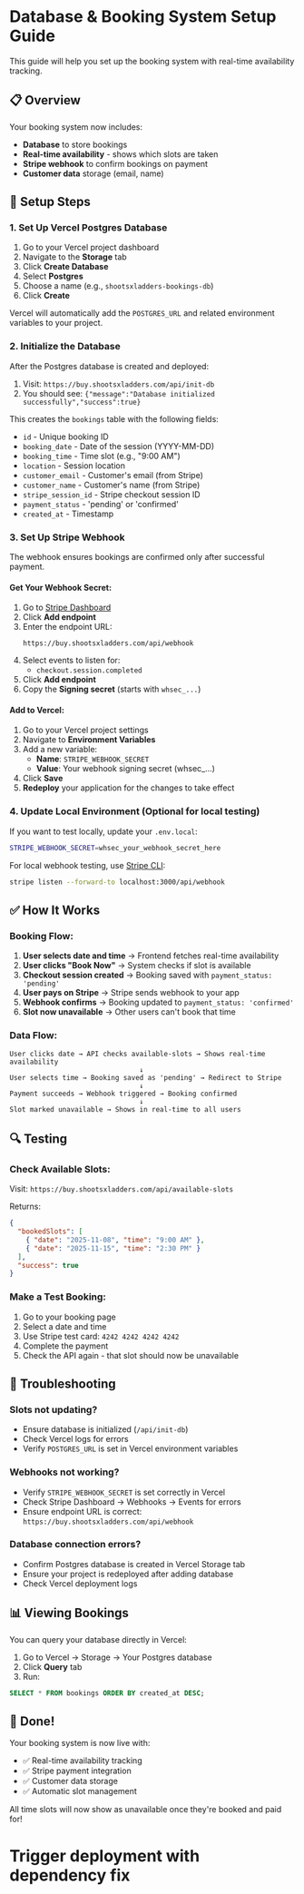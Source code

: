 # Database & Booking System Setup Guide

This guide will help you set up the booking system with real-time availability tracking.

<!-- Updated: Added database connection instructions -->

## 📋 Overview

Your booking system now includes:
- **Database** to store bookings
- **Real-time availability** - shows which slots are taken
- **Stripe webhook** to confirm bookings on payment
- **Customer data** storage (email, name)

## 🚀 Setup Steps

### 1. Set Up Vercel Postgres Database

1. Go to your Vercel project dashboard
2. Navigate to the **Storage** tab
3. Click **Create Database**
4. Select **Postgres**
5. Choose a name (e.g., `shootsxladders-bookings-db`)
6. Click **Create**

Vercel will automatically add the `POSTGRES_URL` and related environment variables to your project.

### 2. Initialize the Database

After the Postgres database is created and deployed:

1. Visit: `https://buy.shootsxladders.com/api/init-db`
2. You should see: `{"message":"Database initialized successfully","success":true}`

This creates the `bookings` table with the following fields:
- `id` - Unique booking ID
- `booking_date` - Date of the session (YYYY-MM-DD)
- `booking_time` - Time slot (e.g., "9:00 AM")
- `location` - Session location
- `customer_email` - Customer's email (from Stripe)
- `customer_name` - Customer's name (from Stripe)
- `stripe_session_id` - Stripe checkout session ID
- `payment_status` - 'pending' or 'confirmed'
- `created_at` - Timestamp

### 3. Set Up Stripe Webhook

The webhook ensures bookings are confirmed only after successful payment.

#### Get Your Webhook Secret:

1. Go to [Stripe Dashboard](https://dashboard.stripe.com/webhooks)
2. Click **Add endpoint**
3. Enter the endpoint URL:
   ```
   https://buy.shootsxladders.com/api/webhook
   ```
4. Select events to listen for:
   - `checkout.session.completed`
5. Click **Add endpoint**
6. Copy the **Signing secret** (starts with `whsec_...`)

#### Add to Vercel:

1. Go to your Vercel project settings
2. Navigate to **Environment Variables**
3. Add a new variable:
   - **Name**: `STRIPE_WEBHOOK_SECRET`
   - **Value**: Your webhook signing secret (whsec_...)
4. Click **Save**
5. **Redeploy** your application for the changes to take effect

### 4. Update Local Environment (Optional for local testing)

If you want to test locally, update your `.env.local`:

```bash
STRIPE_WEBHOOK_SECRET=whsec_your_webhook_secret_here
```

For local webhook testing, use [Stripe CLI](https://stripe.com/docs/stripe-cli):
```bash
stripe listen --forward-to localhost:3000/api/webhook
```

## ✅ How It Works

### Booking Flow:

1. **User selects date and time** → Frontend fetches real-time availability
2. **User clicks "Book Now"** → System checks if slot is available
3. **Checkout session created** → Booking saved with `payment_status: 'pending'`
4. **User pays on Stripe** → Stripe sends webhook to your app
5. **Webhook confirms** → Booking updated to `payment_status: 'confirmed'`
6. **Slot now unavailable** → Other users can't book that time

### Data Flow:

```
User clicks date → API checks available-slots → Shows real-time availability
                                ↓
User selects time → Booking saved as 'pending' → Redirect to Stripe
                                ↓
Payment succeeds → Webhook triggered → Booking confirmed
                                ↓
Slot marked unavailable → Shows in real-time to all users
```

## 🔍 Testing

### Check Available Slots:
Visit: `https://buy.shootsxladders.com/api/available-slots`

Returns:
```json
{
  "bookedSlots": [
    { "date": "2025-11-08", "time": "9:00 AM" },
    { "date": "2025-11-15", "time": "2:30 PM" }
  ],
  "success": true
}
```

### Make a Test Booking:

1. Go to your booking page
2. Select a date and time
3. Use Stripe test card: `4242 4242 4242 4242`
4. Complete the payment
5. Check the API again - that slot should now be unavailable

## 🔧 Troubleshooting

### Slots not updating?
- Ensure database is initialized (`/api/init-db`)
- Check Vercel logs for errors
- Verify `POSTGRES_URL` is set in Vercel environment variables

### Webhooks not working?
- Verify `STRIPE_WEBHOOK_SECRET` is set correctly in Vercel
- Check Stripe Dashboard → Webhooks → Events for errors
- Ensure endpoint URL is correct: `https://buy.shootsxladders.com/api/webhook`

### Database connection errors?
- Confirm Postgres database is created in Vercel Storage tab
- Ensure your project is redeployed after adding database
- Check Vercel deployment logs

## 📊 Viewing Bookings

You can query your database directly in Vercel:

1. Go to Vercel → Storage → Your Postgres database
2. Click **Query** tab
3. Run:
```sql
SELECT * FROM bookings ORDER BY created_at DESC;
```

## 🎉 Done!

Your booking system is now live with:
- ✅ Real-time availability tracking
- ✅ Stripe payment integration
- ✅ Customer data storage
- ✅ Automatic slot management

All time slots will now show as unavailable once they're booked and paid for!
# Trigger deployment with dependency fix
